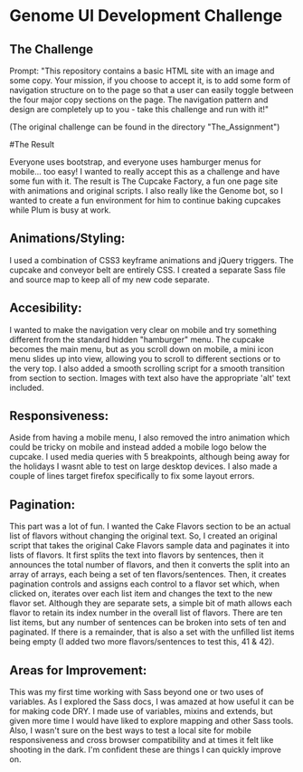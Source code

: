 # Genome UI Development Challenge

## The Challenge

Prompt: "This repository contains a basic HTML site with an image and some copy. Your mission, if you choose to accept it, is to add some form of navigation structure on to the page so that a user can easily toggle between the four major copy sections on the page. The navigation pattern and design are completely up to you - take this challenge and run with it!"

(The original challenge can be found in the directory "The_Assignment")



#The Result


Everyone uses bootstrap, and everyone uses hamburger menus for mobile... too easy! I wanted to really accept this as a challenge and have some fun with it. The result is The Cupcake Factory, a fun one page site with animations and original scripts. I also really like the Genome bot, so I wanted to create a fun environment for him to continue baking cupcakes while Plum is busy at work. 

## Animations/Styling:

I used a combination of CSS3 keyframe animations and jQuery triggers. The cupcake and conveyor belt are entirely CSS. I created a separate Sass file and source map to keep all of my new code separate. 

## Accesibility:

I wanted to make the navigation very clear on mobile and try something different from the standard hidden "hamburger" menu. The cupcake becomes the main menu, but as you scroll down on mobile, a mini icon menu slides up into view, allowing you to scroll to different sections or to the very top. I also added a smooth scrolling script for a smooth transition from section to section. Images with text also have the appropriate 'alt' text included. 

## Responsiveness:

Aside from having a mobile menu, I also removed the intro animation which could be tricky on mobile and instead added a mobile logo below the cupcake. I used media queries with 5 breakpoints, although being away for the holidays I wasnt able to test on large desktop devices. I also made a couple of lines target firefox specifically to fix some layout errors. 

## Pagination:

This part was a lot of fun. I wanted the Cake Flavors section to be an actual list of flavors without changing the original text. So, I created an original script that takes the original Cake Flavors sample data and paginates it into lists of flavors. It first splits the text into flavors by sentences, then it announces the total number of flavors, and then it converts the split into an array of arrays, each being a set of ten flavors/sentences. Then, it creates pagination controls and assigns each control to a flavor set which, when clicked on, iterates over each list item and changes the text to the new flavor set. Although they are separate sets, a simple bit of math allows each flavor to retain its index number in the overall list of flavors. There are ten list items, but any number of sentences can be broken into sets of ten and paginated. If there is a remainder, that is also a set with the unfilled list items being empty (I added two more flavors/sentences to test this, 41 & 42).

## Areas for Improvement:

This was my first time working with Sass beyond one or two uses of variables. As I explored the Sass docs, I was amazed at how useful it can be for making code DRY. I made use of variables, mixins and extends, but given more time I would have liked to explore mapping and other Sass tools. Also, I wasn't sure on the best ways to test a local site for mobile responsiveness and cross browser compatibility and at times it felt like shooting in the dark. I'm confident these are things I can quickly improve on. 



